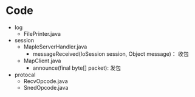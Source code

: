 # Code
- log
    - FilePrinter.java
- session
    - MapleServerHandler.java
        - messageReceived(IoSession session, Object message)： 收包
    - MapClient.java
        - announce(final byte[] packet): 发包
- protocal
    - RecvOpcode.java        
    - SnedOpcode.java        